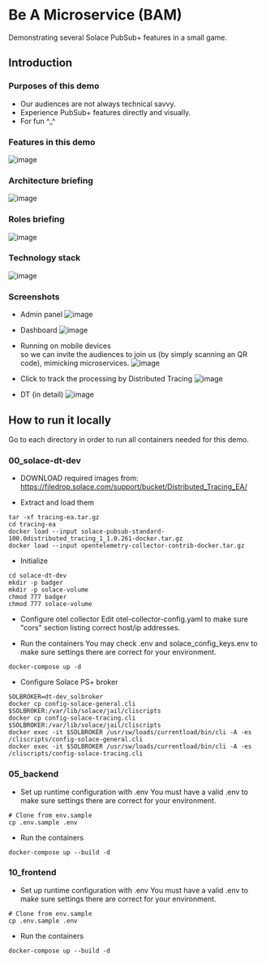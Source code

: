 # Be A Microservice (BAM)
Demonstrating several Solace PubSub+ features in a small game.

## Introduction
### Purposes of this demo
- Our audiences are not always technical savvy.
- Experience PubSub+ features directly and visually.
- For fun ^_^

### Features in this demo
![image](https://user-images.githubusercontent.com/24413042/189151803-6052f137-7a15-4ad6-a300-6b56df3d4b5b.png)

### Architecture briefing
![image](https://user-images.githubusercontent.com/24413042/190535747-742f66be-9ceb-449c-a3d1-f4d672b5704f.png)

### Roles briefing
![image](https://user-images.githubusercontent.com/24413042/189151314-9951a50f-32bc-4f5b-97b0-57788db58393.png)

### Technology stack
![image](https://user-images.githubusercontent.com/24413042/189151503-03293d25-bd7e-4852-aa36-20dd95615edb.png)

### Screenshots
- Admin panel
![image](https://user-images.githubusercontent.com/24413042/190535660-ac40f4d1-1b3e-4865-b904-39c3f09a4006.png)

- Dashboard
![image](https://user-images.githubusercontent.com/24413042/190536062-56381472-d676-4cc9-abf6-d42b38567765.png)

- Running on mobile devices  
so we can invite the audiences to join us (by simply scanning an QR code), mimicking microservices.
![image](https://user-images.githubusercontent.com/24413042/189152870-8c0119e0-340e-48f1-ae29-41dd933e9b0c.png)

- Click to track the processing by Distributed Tracing
![image](https://user-images.githubusercontent.com/24413042/189153311-1062c825-2496-4f83-8e1a-e28d2dba244c.png)

- DT (in detail)
![image](https://user-images.githubusercontent.com/24413042/189153555-6a79efe6-935c-4075-97af-f7b8fcc1f1fa.png)

## How to run it locally
Go to each directory in order to run all containers needed for this demo.

### 00_solace-dt-dev
- DOWNLOAD required images from:
https://filedrop.solace.com/support/bucket/Distributed_Tracing_EA/

- Extract and load them
```shell
tar -xf tracing-ea.tar.gz
cd tracing-ea
docker load --input solace-pubsub-standard-100.0distributed_tracing_1_1.0.261-docker.tar.gz
docker load --input opentelemetry-collector-contrib-docker.tar.gz
```
- Initialize
```shell
cd solace-dt-dev
mkdir -p badger
mkdir -p solace-volume
chmod 777 badger
chmod 777 solace-volume
```

- Configure otel collector 
Edit otel-collector-config.yaml to make sure "cors" section listing correct host/ip addresses.

- Run the containers
You may check .env and solace_config_keys.env to make sure settings there are correct for your environment.
```shell
docker-compose up -d
```

- Configure Solace PS+ broker
```shell
SOLBROKER=dt-dev_solbroker
docker cp config-solace-general.cli $SOLBROKER:/var/lib/solace/jail/cliscripts
docker cp config-solace-tracing.cli $SOLBROKER:/var/lib/solace/jail/cliscripts
docker exec -it $SOLBROKER /usr/sw/loads/currentload/bin/cli -A -es /cliscripts/config-solace-general.cli
docker exec -it $SOLBROKER /usr/sw/loads/currentload/bin/cli -A -es /cliscripts/config-solace-tracing.cli
```

### 05_backend
- Set up runtime configuration with .env
You must have a valid .env to make sure settings there are correct for your environment.

```shell
# Clone from env.sample
cp .env.sample .env
```

- Run the containers
```shell
docker-compose up --build -d
```

### 10_frontend
- Set up runtime configuration with .env
You must have a valid .env to make sure settings there are correct for your environment.

```shell
# Clone from env.sample
cp .env.sample .env
```

- Run the containers
```shell
docker-compose up --build -d
```
